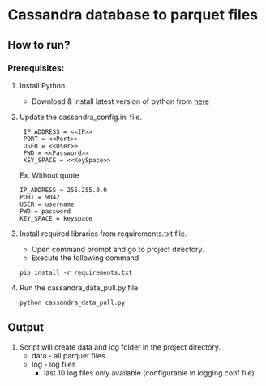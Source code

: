 # Cassandra database to parquet files

## How to run?

### Prerequisites:
    
1. Install Python.
   * Download & Install latest version of python from [here](https://www.python.org/downloads/)
2. Update the cassandra_config.ini file. 
   ```
    IP_ADDRESS = <<IP>>
    PORT = <<Port>>
    USER = <<User>>
    PWD = <<Password>>
    KEY_SPACE = <<KeySpace>>
    ```

    Ex. Without quote
    ```
    IP_ADDRESS = 255.255.0.0
    PORT = 9042
    USER = username
    PWD = password
    KEY_SPACE = keyspace
    ```

3. Install required libraries from requirements.txt file.
    * Open command prompt and go to project directory.
    * Execute the following command

    ```
    pip install -r requirements.txt
    ```

4. Run the cassandra_data_pull.py file.
    ```
    python cassandra_data_pull.py
    ```

## Output

1. Script will create data and log folder in the project directory.
    * data - all parquet files
    * log - log files
        * last 10 log files only available (configurable in logging.conf file)
